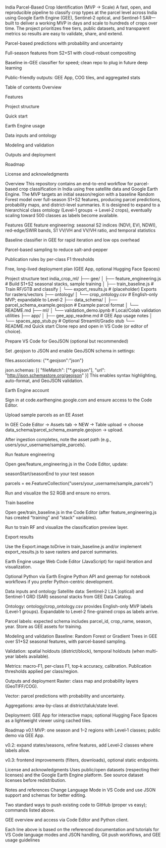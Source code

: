 India Parcel-Based Crop Identification (MVP → Scale)
A fast, open, and reproducible pipeline to classify crop types at the parcel level across India using Google Earth Engine (GEE), Sentinel‑2 optical, and Sentinel‑1 SAR—built to deliver a working MVP in days and scale to hundreds of crops over time. The project prioritizes free tiers, public datasets, and transparent metrics so results are easy to validate, share, and extend.

Parcel-based predictions with probability and uncertainty

Full-season features from S2+S1 with cloud-robust compositing

Baseline in-GEE classifier for speed; clean repo to plug in future deep learning

Public-friendly outputs: GEE App, COG tiles, and aggregated stats

Table of contents
Overview

Features

Project structure

Quick start

Earth Engine usage

Data inputs and ontology

Modeling and validation

Outputs and deployment

Roadmap

License and acknowledgments

Overview
This repository contains an end-to-end workflow for parcel-based crop classification in India using free satellite data and Google Earth Engine. The MVP targets an initial season/region with a baseline Random Forest model over full-season S1+S2 features, producing parcel predictions, probability maps, and district-level summaries. It is designed to expand to a hierarchical class ontology (Level‑1 groups → Level‑2 crops), eventually scaling toward 500 classes as labels become available.

Features
GEE feature engineering: seasonal S2 indices (NDVI, EVI, NDWI), red-edge/SWIR bands, S1 VV/VH and VV/VH ratio, and temporal statistics

Baseline classifier in GEE for rapid iteration and low ops overhead

Parcel-based sampling to reduce salt-and-pepper

Publication rules by per-class F1 thresholds

Free, long-lived deployment plan (GEE App, optional Hugging Face Spaces)

Project structure
text
india_crop_ml/
├── gee/
│   ├── feature_engineering.js      # Build S1+S2 seasonal stacks, sample training
│   ├── train_baseline.js           # Train RF/GTB and classify
│   └── export_results.js           # (placeholder) Exports for rasters/vectors
├── ontology/
│   └── crop_ontology.csv           # English-only MVP; expandable to Level‑2
├── data_schema/
│   ├── parcel_schema_example.geojson  # Example parcel format
│   └── README.md
├── ml/
│   └── validation_demo.ipynb       # Local/Colab validation utilities
├── app/
│   ├── gee_app_readme.md           # GEE App usage notes
│   └── spaces_app_stub.py          # Optional Streamlit/Gradio stub
└── README.md
Quick start
Clone repo and open in VS Code (or editor of choice).

Prepare VS Code for GeoJSON (optional but recommended)

Set .geojson to JSON and enable GeoJSON schema in settings:

files.associations: {"*.geojson":"json"}

json.schemas: [{ "fileMatch": ["*.geojson"], "url": "http://json.schemastore.org/geojson" }]
This enables syntax highlighting, auto-format, and GeoJSON validation.

Earth Engine account

Sign in at code.earthengine.google.com and ensure access to the Code Editor.

Upload sample parcels as an EE Asset

In GEE Code Editor → Assets tab → NEW → Table upload → choose data_schema/parcel_schema_example.geojson → upload.

After ingestion completes, note the asset path (e.g., users/your_username/sample_parcels).

Run feature engineering

Open gee/feature_engineering.js in the Code Editor, update:

seasonStart/seasonEnd to your test season

parcels = ee.FeatureCollection("users/your_username/sample_parcels")

Run and visualize the S2 RGB and ensure no errors.

Train baseline

Open gee/train_baseline.js in the Code Editor (after feature_engineering.js has created “training” and “stack” variables).

Run to train RF and visualize the classification preview layer.

Export results

Use the Export.image.toDrive in train_baseline.js and/or implement export_results.js to save rasters and parcel summaries.

Earth Engine usage
Web Code Editor (JavaScript) for rapid iteration and visualization.

Optional Python via Earth Engine Python API and geemap for notebook workflows if you prefer Python-centric development.

Data inputs and ontology
Satellite data: Sentinel‑2 L2A (optical) and Sentinel‑1 GRD (SAR) seasonal stacks from GEE Data Catalog.

Ontology: ontology/crop_ontology.csv provides English-only MVP labels (Level‑1 groups). Expandable to Level‑2 fine-grained crops as labels arrive.

Parcel labels: expected schema includes parcel_id, crop_name, season, year. Store as GEE assets for training.

Modeling and validation
Baseline: Random Forest or Gradient Trees in GEE over S1+S2 seasonal features, with parcel-based sampling.

Validation: spatial holdouts (district/block), temporal holdouts (when multi-year labels available).

Metrics: macro-F1, per-class F1, top‑k accuracy, calibration. Publication thresholds applied per class/region.

Outputs and deployment
Raster: class map and probability layers (GeoTIFF/COG).

Vector: parcel predictions with probability and uncertainty.

Aggregations: area-by-class at district/taluk/state level.

Deployment: GEE App for interactive maps; optional Hugging Face Spaces as a lightweight viewer using cached tiles.

Roadmap
v0.1 MVP: one season and 1–2 regions with Level‑1 classes; public demo via GEE App.

v0.2: expand states/seasons, refine features, add Level‑2 classes where labels allow.

v0.3: frontend improvements (filters, downloads), optional static endpoints.

License and acknowledgments
Uses public/open datasets (respecting their licenses) and the Google Earth Engine platform. See source dataset licenses before redistribution.

Notes and references
Change Language Mode in VS Code and use JSON support and schemas for better editing.

Two standard ways to push existing code to GitHub (proper vs easy); commands listed above.

GEE overview and access via Code Editor and Python client.

Each line above is based on the referenced documentation and tutorials for VS Code language modes and JSON handling, Git push workflows, and GEE usage guidelines
